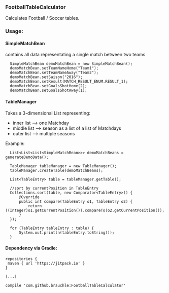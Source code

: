 ### FootballTableCalculator

Calculates Football / Soccer tables.

### Usage:
#### SimpleMatchBean
contains all data representating a single match between two teams
```
  SimpleMatchBean demoMatchBean = new SimpleMatchBean();
  demoMatchBean.setTeamNameHome("Team1");
  demoMatchBean.setTeamNameAway("Team2");
  demoMatchBean.setSaison("2016");
  demoMatchBean.setResult(MATCH_RESULT_ENUM.RESULT_1);
  demoMatchBean.setGoalsShotHome(2);
  demoMatchBean.setGoalsShotAway(1);
```

#### TableManager
Takes a 3-dimensional List representing:
- inner list --> one Matchday
- middle list --> season as a list of a list of Matchdays
- outer list --> multiple seasons

Example:
```
  List<List<List<SimpleMatchBean>>> demoMatchBeans = generateDemoData();

  TableManager tableManager = new TableManager();
  tableManager.createTable(demoMatchBeans);

  List<TableEntry> table = tableManager.getTable();

  //sort by currentPosition in TableEntry
  Collections.sort(table, new Comparator<TableEntry>() {
      @Override
      public int compare(TableEntry o1, TableEntry o2) {
          return ((Integer)o1.getCurrentPosition()).compareTo(o2.getCurrentPosition());
      }
  });

  for (TableEntry tableEntry : table) {
      System.out.println(tableEntry.toString());
  }
```

#### Dependency via Gradle:
```
repositories {
 maven { url 'https://jitpack.io' }
}

[...]

compile 'com.github.brauchle:FootballTableCalculator'
```
